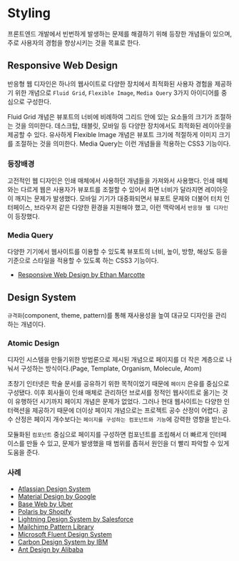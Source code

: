 # Styling

프론트엔드 개발에서 빈번하게 발생하는 문제를 해결하기 위해 등장한 개념들이 있으며, 주로 사용자의 경험을 향상시키는 것을 목표로 한다.

## Responsive Web Design

반응형 웹 디자인은 하나의 웹사이트로 다양한 장치에서 최적화된 사용자 경험을 제공하기 위한 개념으로 `Fluid Grid`, `Flexible Image`, `Media Query` 3가지 아이디어를 중심으로 구성한다.

Fluid Grid 개념은 뷰포트의 너비에 비례하여 그리드 안에 있는 요소들의 크기가 조절하는 것을 의미한다. 데스크탑, 태블릿, 모바일 등 다양한 장치에서도 최적화된 레이아웃을 제공할 수 있다. 유사하게 Flexible Image 개념은 뷰포트 크기에 적절하게 이미지 크기를 조절하는 것을 의미한다. Media Query는 이런 개념들을 적용하는 CSS3 기능이다.

### 등장배경

고전적인 웹 디자인은 인쇄 매체에서 사용하던 개념들을 가져와서 사용했다. 인쇄 매체와는 다르게 웹은 사용자가 뷰포트를 조절할 수 있어서 화면 너비가 달라지면 레이아웃이 깨지는 문제가 발생했다. 모바일 기기가 대중화되면서 뷰포트 문제와 더불어 터치 인터페이스, 브라우저 같은 다양한 환경을 지원해야 했고, 이런 맥락에서 `반응형 웹 디자인`이 등장했다.

### Media Query

다양한 기기에서 웹사이트를 이용할 수 있도록 뷰포트의 너비, 높이, 방향, 해상도 등을 기준으로 스타일을 적용할 수 있도록 하는 CSS3 기능이다.

- [Responsive Web Design by Ethan Marcotte](https://alistapart.com/article/responsive-web-design/)

## Design System

`규격화`(component, theme, pattern)를 통해 재사용성을 높여 대규모 디자인을 관리하는 개념이다.

### Atomic Design

디자인 시스템을 만들기위한 방법론으로 제시된 개념으로 페이지를 더 작은 계층으로 나눠서 구성하는 방식이다.(Page, Template, Organism, Molecule, Atom)

초창기 인터넷은 학술 문서를 공유하기 위한 목적이었기 때문에 `페이지` 은유를 중심으로 구성됐다. 이후 회사들이 인쇄 매체로 관리하던 브로셔를 정적인 웹사이트로 옮기는 것이 유행하던 시기까지 페이지 개념은 문제가 없었다. 그러나 현대 웹사이트는 다양한 인터랙션을 제공하기 때문에 더이상 페이지 개념으로는 프로젝트 공수 산정이 어렵다. 공수 산정은 페이지 개수보다는 `페이지를 구성하는 컴포넌트와 기능`에 강력한 영향을 받는다.

모듈화된 `컴포넌트` 중심으로 페이지를 구성하면 컴포넌트를 조립해서 더 빠르게 인터페이스를 만들 수 있고, 문제가 발생했을 때 범위를 좁혀서 원인을 더 빨리 파악할 수 있게 도움을 준다.

### 사례

- [Atlassian Design System](https://atlassian.design/)
- [Material Design by Google](https://material.io/design)
- [Base Web by Uber](https://baseweb.design/)
- [Polaris by Shopify](https://polaris.shopify.com/)
- [Lightning Design System by Salesforce](https://www.lightningdesignsystem.com/)
- [Mailchimp Pattern Library](https://ux.mailchimp.com/patterns)
- [Microsoft Fluent Design System](https://www.microsoft.com/design/fluent/#/)
- [Carbon Design System by IBM](https://www.carbondesignsystem.com/)
- [Ant Design by Alibaba](https://ant.design/)
